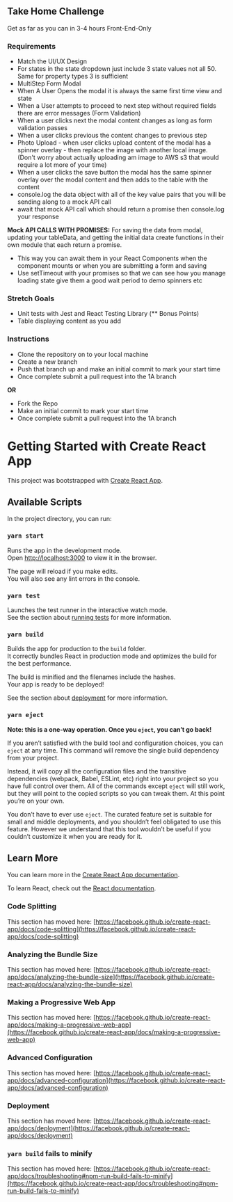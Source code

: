 ## Take Home Challenge

Get as far as you can in 3-4 hours Front-End-Only

### Requirements
- Match the UI/UX Design
- For states in the state dropdown just include 3 state values not all 50. Same for property types 3 is sufficient
- MultiStep Form Modal
- When A User Opens the modal it is always the same first time view and state
- When a User attempts to proceed to next step without required fields there are error messages (Form Validation)
- When a user clicks next the modal content changes as long as form validation passes
- When a user clicks previous the content changes to previous step
- Photo Upload - when user clicks upload content of the modal has a spinner overlay - then replace the image with another local image. (Don't worry about actually uploading am image to AWS s3 that would require a lot more of your time)
- When a user clicks the save button the modal has the same spinner overlay over the modal content and then adds to the table with the content
- console.log the data object with all of the key value pairs that you will be sending along to a mock API call
- await that mock API call which should return a promise then console.log your response

**Mock API CALLS WITH PROMISES:** For saving the data from modal, updating your tableData, and getting the initial data create functions in their own module that each return a promise.
- This way you can await them in your React Components when the component mounts or when you are submitting a form and saving
- Use setTimeout with your promises so that we can see how you manage loading state give them a good wait period to demo spinners etc

### Stretch Goals
- Unit tests with Jest and React Testing Library (** Bonus Points)
- Table displaying content as you add

### Instructions
- Clone the repository on to your local machine
- Create a new branch
- Push that branch up and make an initial commit to mark your start time
- Once complete submit a pull request into the 1A branch

**OR**

- Fork the Repo
- Make an initial commit to mark your start time
- Once complete submit a pull request into the 1A branch



# Getting Started with Create React App

This project was bootstrapped with [Create React App](https://github.com/facebook/create-react-app).

## Available Scripts

In the project directory, you can run:

### `yarn start`

Runs the app in the development mode.\
Open [http://localhost:3000](http://localhost:3000) to view it in the browser.

The page will reload if you make edits.\
You will also see any lint errors in the console.

### `yarn test`

Launches the test runner in the interactive watch mode.\
See the section about [running tests](https://facebook.github.io/create-react-app/docs/running-tests) for more information.

### `yarn build`

Builds the app for production to the `build` folder.\
It correctly bundles React in production mode and optimizes the build for the best performance.

The build is minified and the filenames include the hashes.\
Your app is ready to be deployed!

See the section about [deployment](https://facebook.github.io/create-react-app/docs/deployment) for more information.

### `yarn eject`

**Note: this is a one-way operation. Once you `eject`, you can’t go back!**

If you aren’t satisfied with the build tool and configuration choices, you can `eject` at any time. This command will remove the single build dependency from your project.

Instead, it will copy all the configuration files and the transitive dependencies (webpack, Babel, ESLint, etc) right into your project so you have full control over them. All of the commands except `eject` will still work, but they will point to the copied scripts so you can tweak them. At this point you’re on your own.

You don’t have to ever use `eject`. The curated feature set is suitable for small and middle deployments, and you shouldn’t feel obligated to use this feature. However we understand that this tool wouldn’t be useful if you couldn’t customize it when you are ready for it.

## Learn More

You can learn more in the [Create React App documentation](https://facebook.github.io/create-react-app/docs/getting-started).

To learn React, check out the [React documentation](https://reactjs.org/).

### Code Splitting

This section has moved here: [https://facebook.github.io/create-react-app/docs/code-splitting](https://facebook.github.io/create-react-app/docs/code-splitting)

### Analyzing the Bundle Size

This section has moved here: [https://facebook.github.io/create-react-app/docs/analyzing-the-bundle-size](https://facebook.github.io/create-react-app/docs/analyzing-the-bundle-size)

### Making a Progressive Web App

This section has moved here: [https://facebook.github.io/create-react-app/docs/making-a-progressive-web-app](https://facebook.github.io/create-react-app/docs/making-a-progressive-web-app)

### Advanced Configuration

This section has moved here: [https://facebook.github.io/create-react-app/docs/advanced-configuration](https://facebook.github.io/create-react-app/docs/advanced-configuration)

### Deployment

This section has moved here: [https://facebook.github.io/create-react-app/docs/deployment](https://facebook.github.io/create-react-app/docs/deployment)

### `yarn build` fails to minify

This section has moved here: [https://facebook.github.io/create-react-app/docs/troubleshooting#npm-run-build-fails-to-minify](https://facebook.github.io/create-react-app/docs/troubleshooting#npm-run-build-fails-to-minify)
